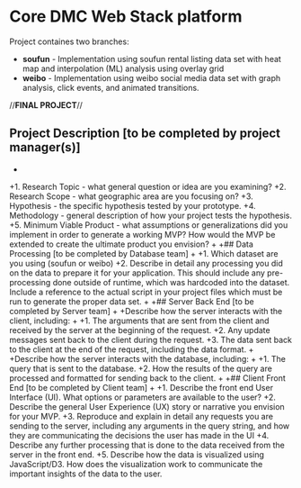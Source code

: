 # Core DMC Web Stack platform

Project containes two branches:
- **soufun** - Implementation using soufun rental listing data set with heat map and interpolation (ML) analysis using overlay grid
- **weibo** - Implementation using weibo social media data set with graph analysis, click events, and animated transitions.


//**FINAL PROJECT**//

## Project Description [to be completed by project manager(s)]
 +
 +1. Research Topic - what general question or idea are you examining?
 +2. Research Scope - what geographic area are you focusing on?
 +3. Hypothesis - the specific hypothesis tested by your prototype.
 +4. Methodology - general description of how your project tests the hypothesis.
 +5. Minimum Viable Product - what assumptions or generalizations did you implement in order to generate a working MVP? How would the MVP be extended to create the ultimate product you envision?
 +
 +## Data Processing [to be completed by Database team]
 +
 +1. Which dataset are you using (soufun or weibo)
 +2. Describe in detail any processing you did on the data to prepare it for your application. This should include any pre-processing done outside of runtime, which was hardcoded into the dataset. Include a reference to the actual script in your project files which must be run to generate the proper data set.
 +
 +## Server Back End [to be completed by Server team]
 +
 +Describe how the server interacts with the client, including:
 +
 +1. The arguments that are sent from the client and received by the server at the beginning of the request.
 +2. Any update messages sent back to the client during the request.
 +3. The data sent back to the client at the end of the request, including the data format.
 +
 +Describe how the server interacts with the database, including:
 +
 +1. The query that is sent to the database.
 +2. How the results of the query are processed and formatted for sending back to the client.
 +
 +## Client Front End [to be completed by Client team]
 +
 +1. Describe the front end User Interface (UI). What options or parameters are available to the user? 
 +2. Describe the general User Experience (UX) story or narrative you envision for your MVP.
 +3. Reproduce and explain in detail any requests you are sending to the server, including any arguments in the query string, and how they are communicating the decisions the user has made in the UI
 +4. Describe any further processing that is done to the data received from the server in the front end.
 +5. Describe how the data is visualized using JavaScript/D3. How does the visualization work to communicate the important insights of the data to the user.
